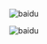![baidu](https://bitbucket.org/szzd1/www/raw/master/t/jfif/03.jfif "百度logo")

![baidu](https://bitbucket.org/szzd1/www/raw/master/t/jpe/03.jpe "百度logo")

